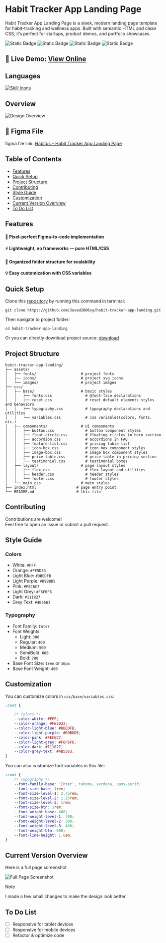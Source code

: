 # Habit Tracker App Landing Page
Habit Tracker App Landing Page is a sleek, modern landing page template for habit-tracking and wellness apps. Built with semantic HTML and clean CSS, it’s perfect for startups, product demos, and portfolio showcases.

![Static Badge](https://img.shields.io/badge/version-1.0-green)
![Static Badge](https://img.shields.io/badge/tablet_responsive-no-blue)
![Static Badge](https://img.shields.io/badge/mobile_responsive-no-blue)
![Static Badge](https://img.shields.io/badge/main_branch-main-red)

## 🔗 **Live Demo**: [View Online](https://javad2006sy.github.io/habit-tracker-app-landing/)

## Languages
[![Skill Icons](https://skillicons.dev/icons?i=html,css&theme=light)](https://skillicons.dev/)

## Overview
![Design Overview](./cover.png)

## 🎨 Figma File
figma file link: [Habitus – Habit Tracker App Landing Page](https://www.figma.com/community/file/1507106587522840897)


## Table of Contents
- [Features](#features)
- [Quick Setup](#quick-setup)
- [Project Structure](#project-structure)
- [Contributing](#contributing)
- [Style Guide](#style-guide)
- [Customization](#customization)
- [Current Version Overview](#current-version-overview)
- [To Do List](#to-do-list)


## Features

#### 🎨 Pixel-perfect Figma-to-code implementation
#### ⚡ Lightweight, no frameworks — pure HTML/CSS
#### 📂 Organized folder structure for scalability
#### 💡 Easy customization with CSS variables


## Quick Setup
Clone this [repository](https://github.com/Javad2006sy/habit-tracker-app-landing) by running this command in terminal:

```terminal
git clone https://github.com/Javad2006sy/habit-tracker-app-landing.git
```

Then navigate to project folder:

```terminal
cd habit-tracker-app-landing
```

Or you can directly download project source: [download](https://github.com/Javad2006sy/habit-tracker-app-landing/archive/refs/heads/main.zip)


## Project Structure

```
habit-tracker-app-landing/
├── assets/                    
│   ├── fonts/                    # project fonts
│   ├── icons/                    # project svg icons
│   └── images/                   # project images
├── css/
│   ├── base/                     # basic styles
│   │   ├── fonts.css               # @font-face declarations
│   │   ├── reset.css               # reset default elements styles and behaviors
│   │   ├── typography.css          # typography declarations and utilities
│   │   └── variables.css           # css variables(colors, fonts, etc.)
│   ├── components/               # UI components
│   │   ├── button.css              # button component styles
│   │   ├── float-circle.css        # floating circles in hero section
│   │   ├── accordion.css           # accordions in FAQ
│   │   ├── feature-list.css        # pricing table list
│   │   ├── icon-box.css            # icon box component styles
│   │   ├── image-box.css           # image box component styles
│   │   ├── price-table.css         # price table in pricing section
│   │   └── testimonial.css         # testimonial boxes
│   ├── layout/                   # page layout styles
│   │   ├── flex.css                # flex layout and utilities
│   │   ├── header.css              # header styles
│   │   └── footer.css              # footer styles
│   └── main.css                  # main styles
├── index.html                  # page entry point
└── README.md                   # this file
```

## Contributing
Contributions are welcome!  
Feel free to open an issue or submit a pull request.


## Style Guide

### Colors
- White: `#FFF`
- Orange: `#FE5D33`
- Light Blue: `#DBEDFB`
- Light Purple: `#D9B8D5`
- Pink: `#FEC6C7`
- Light Grey: `#F6F6F6`
- Dark: `#111827`
- Grey Text: `#4B5563`

### Typography

- Font Family: `Inter`
- Font Weights:
  - Light: `300`
  - Regular: `400`
  - Medium: `500`
  - SemiBold: `600`
  - Bold: `700`
- Base Font Size: `1rem` or `16px`
- Base Font Weight: `400`


## Customization
You can customize colors in `css/base/variables.css`:

```css
:root {

    /* Colors */
    --color-white: #FFF;
    --color-orange: #FE5D33;
    --color-light-blue: #DBEDFB;
    --color-light-purple: #D9B8D5;
    --color-pink: #FEC6C7;
    --color-light-grey: #F6F6F6;
    --color-dark: #111827;
    --color-grey-text: #4B5563;
}
```

You can also customize font variables in this file:

```css
:root {
    /* Typography */
    --font-family-base: 'Inter', tahoma, verdana, sans-serif;
    --font-size-base: 1rem;
    --font-size-level-1: 3.75rem;
    --font-size-level-2: 1.25rem;
    --font-size-level-3: 1rem;
    --font-size-btn: 1rem;
    --font-weight-base: 400;
    --font-weight-level-1: 700;
    --font-weight-level-2: 300;
    --font-weight-level-3: 400;
    --font-weight-btn: 600;
    --font-line-height: 1.6em;
}
```

## Current Version Overview
Here is a full page screenshot

![Full Page Screenshot](./screenshot.png)

> [!NOTE]
> I made a few small changes to make the design look better.


## To Do List
- [ ] Responsive for tablet devices
- [ ] Responsive for mobile devices
- [ ] Refactor & optimize code
